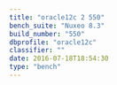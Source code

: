```yaml
---
title: "oracle12c 2 550"
bench_suite: "Nuxeo 8.3"
build_number: "550"
dbprofile: "oracle12c"
classifier: ""
date: 2016-07-18T18:54:30
type: "bench"
---
```

